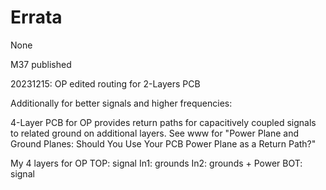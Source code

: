 # Errata
None

M37 published

20231215: OP edited routing for 2-Layers PCB

Additionally for better signals and higher frequencies:

4-Layer PCB for OP provides return paths for capacitively coupled signals to related ground on additional layers.
See www  for "Power Plane and Ground Planes: Should You Use Your PCB Power Plane as a Return Path?"

My 4 layers for OP
	TOP: signal
	In1: grounds
	In2: grounds + Power
	BOT: signal
	
